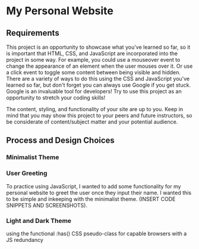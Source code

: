 # My Personal Website

## Requirements

This project is an opportunity to showcase what you've learned so far, so it is important that HTML, CSS, and JavaScript are incorporated into the project in some way. For example, you could use a mouseover event to change the appearance of an element when the user mouses over it. Or use a click event to toggle some content between being visible and hidden. There are a variety of ways to do this using the CSS and JavaScript you've learned so far, but don't forget you can always use Google if you get stuck. Google is an invaluable tool for developers! Try to use this project as an opportunity to stretch your coding skills!

The content, styling, and functionality of your site are up to you. Keep in mind that you may show this project to your peers and future instructors, so be considerate of content/subject matter and your potential audience.

## Process and Design Choices

### Minimalist Theme

### User Greeting

To practice using JavaScript, I wanted to add some functionality for my personal website to greet the user once they input their name. I wanted this to be simple and inkeeping with the minimalist theme. (INSERT CODE SNIPPETS AND SCREENSHOTS).

### Light and Dark Theme
using the functional :has() CSS pseudo-class for capable browsers with a JS redundancy  